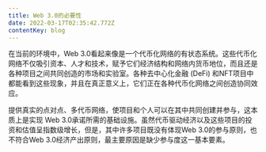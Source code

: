 ```yaml
---
title: Web 3.0的必要性
date: 2022-03-17T02:35:42.772Z
contentKey: blog
---
```

在当前的环境中，Web 3.0看起来像是一个代币化网络的有状态系统。这些代币化网络不仅吸引资本、人才和技术，赋予它们经济结构和网络内货币地位，而且还是各种项目之间共同创造的市场和实验室。各种去中心化金融 (DeFi) 和NFT项目中都能看到这些现象，并且在真正意义上，它们正在各种代币化网络之间创造协同效应。

提供真实的点对点、多代币网络，使项目和个人可以在其中共同创建并参与，这本质上是实现 Web 3.0承诺所需的基础设施。虽然代币驱动经济以及这些项目的投资和估值呈指数级增长，但是，其中许多项目既没有体现Web 3.0的参与原则，也不符合Web 3.0经济产出原则，最主要原因是缺少参与度这一基本要素。